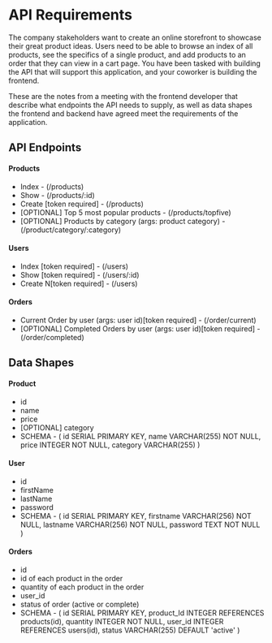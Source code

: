 # API Requirements
The company stakeholders want to create an online storefront to showcase their great product ideas. Users need to be able to browse an index of all products, see the specifics of a single product, and add products to an order that they can view in a cart page. You have been tasked with building the API that will support this application, and your coworker is building the frontend.

These are the notes from a meeting with the frontend developer that describe what endpoints the API needs to supply, as well as data shapes the frontend and backend have agreed meet the requirements of the application. 

## API Endpoints
#### Products
- Index - (/products)
- Show - (/products/:id)
- Create [token required] - (/products)
- [OPTIONAL] Top 5 most popular products - (/products/topfive)
- [OPTIONAL] Products by category (args: product category) - (/product/category/:category)

#### Users
- Index [token required] - (/users)
- Show [token required] - (/users/:id)
- Create N[token required] - (/users)

#### Orders
- Current Order by user (args: user id)[token required] - (/order/current)
- [OPTIONAL] Completed Orders by user (args: user id)[token required] - (/order/completed)

## Data Shapes
#### Product
-  id
- name
- price
- [OPTIONAL] category
- SCHEMA - (
    id SERIAL PRIMARY KEY,
    name VARCHAR(255) NOT NULL,
    price INTEGER NOT NULL,
    category VARCHAR(255)
)

#### User
- id
- firstName
- lastName
- password
- SCHEMA - (
    id SERIAL PRIMARY KEY,
    firstname VARCHAR(256) NOT NULL,
    lastname VARCHAR(256) NOT NULL,
    password TEXT NOT NULL
)
#### Orders
- id
- id of each product in the order
- quantity of each product in the order
- user_id
- status of order (active or complete)
- SCHEMA - (
    id SERIAL PRIMARY KEY,
    product_Id INTEGER REFERENCES products(id),
    quantity INTEGER NOT NULL,
    user_id INTEGER REFERENCES users(id),
    status VARCHAR(255) DEFAULT 'active'
)


